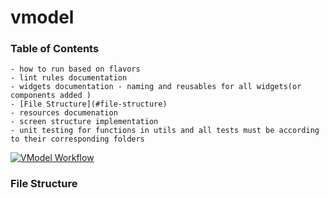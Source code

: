 # vmodel


### Table of Contents
    - how to run based on flavors
    - lint rules documentation
    - widgets documentation - naming and reusables for all widgets(or components added )
    - [File Structure](#file-structure)
    - resources documenation
    - screen structure implementation
    - unit testing for functions in utils and all tests must be according to their corresponding folders


[![VModel Workflow](https://github.com/shinorspellz/VModelMobile/actions/workflows/main.yml/badge.svg?branch=dev&event=pull_request)](https://github.com/shinorspellz/VModelMobile/actions/workflows/main.yml)



### File Structure

